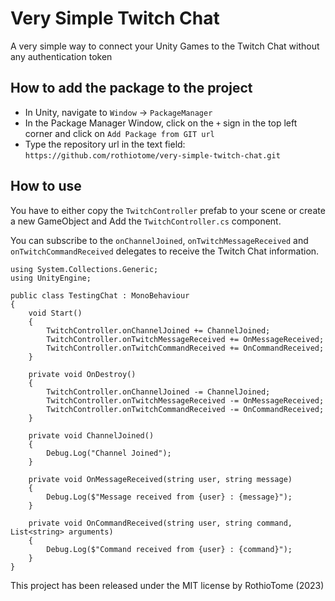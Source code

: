 # Very Simple Twitch Chat
A very simple way to connect your Unity Games to the Twitch Chat without any authentication token

## How to add the package to the project

* In Unity, navigate to `Window` -> `PackageManager`
* In the Package Manager Window, click on the `+` sign in the top left corner and click on `Add Package from GIT url`
* Type the repository url in the text field: `https://github.com/rothiotome/very-simple-twitch-chat.git`

## How to use

You have to either copy the `TwitchController` prefab to your scene or create a new GameObject and Add the `TwitchController.cs` component.

You can subscribe to the `onChannelJoined`, `onTwitchMessageReceived` and `onTwitchCommandReceived` delegates to receive the Twitch Chat information.


```CSharp
using System.Collections.Generic;
using UnityEngine;

public class TestingChat : MonoBehaviour
{
    void Start()
    {
        TwitchController.onChannelJoined += ChannelJoined;
        TwitchController.onTwitchMessageReceived += OnMessageReceived;
        TwitchController.onTwitchCommandReceived += OnCommandReceived;
    }

    private void OnDestroy()
    {
        TwitchController.onChannelJoined -= ChannelJoined;
        TwitchController.onTwitchMessageReceived -= OnMessageReceived;
        TwitchController.onTwitchCommandReceived -= OnCommandReceived;
    }

    private void ChannelJoined()
    {
        Debug.Log("Channel Joined");
    }

    private void OnMessageReceived(string user, string message)
    {
        Debug.Log($"Message received from {user} : {message}");
    }

    private void OnCommandReceived(string user, string command, List<string> arguments)
    {
        Debug.Log($"Command received from {user} : {command}");
    }
}
```

This project has been released under the MIT license by RothioTome (2023)